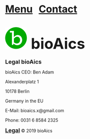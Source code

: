 <strong><font size="6"><a href="https://bioaics.github.io/menu">Menu</a></font></strong>&nbsp;&nbsp;&nbsp;&nbsp;&nbsp;<strong><font size="6"><a href="https://bioaics.github.io/contact">Contact</a></font></strong>

# <a href="https://bioaics.github.io"><img width="70px" src="/bioAics.svg" /></a> &nbsp;<strong><font size="7">bioAics</font></strong>
<p><strong><font size="4">Legal bioAics</font></strong></P>
<p>bioAics CEO: Ben Adam </p>
<p>Alexanderplatz 1</P>
<P>10178 Berlin</P>
<P>Germany in the EU</P>
<P>E-Mail: bioaics.x@gmail.com</P>
<P>Phone: 0031 6 8584 2325</P>

<strong><font size="4"><a href="https://bioaics.github.io/legal">Legal</a></font></strong> © 2019 bioAics
